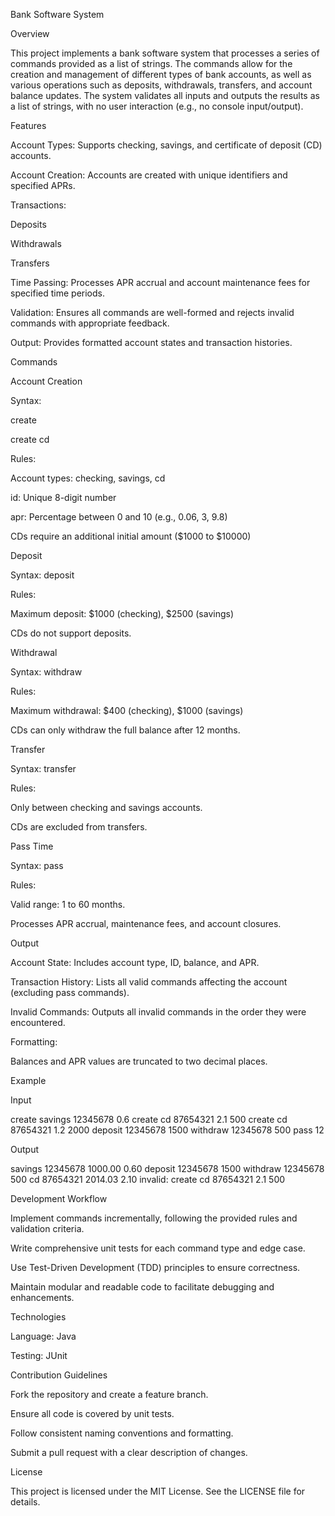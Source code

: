 Bank Software System

Overview

This project implements a bank software system that processes a series of commands provided as a list of strings. The commands allow for the creation and management of different types of bank accounts, as well as various operations such as deposits, withdrawals, transfers, and account balance updates. The system validates all inputs and outputs the results as a list of strings, with no user interaction (e.g., no console input/output).

Features

Account Types: Supports checking, savings, and certificate of deposit (CD) accounts.

Account Creation: Accounts are created with unique identifiers and specified APRs.

Transactions:

Deposits

Withdrawals

Transfers

Time Passing: Processes APR accrual and account maintenance fees for specified time periods.

Validation: Ensures all commands are well-formed and rejects invalid commands with appropriate feedback.

Output: Provides formatted account states and transaction histories.

Commands

Account Creation

Syntax:

create <account type> <id> <apr>

create cd <id> <apr> <amount>

Rules:

Account types: checking, savings, cd

id: Unique 8-digit number

apr: Percentage between 0 and 10 (e.g., 0.06, 3, 9.8)

CDs require an additional initial amount ($1000 to $10000)

Deposit

Syntax: deposit <id> <amount>

Rules:

Maximum deposit: $1000 (checking), $2500 (savings)

CDs do not support deposits.

Withdrawal

Syntax: withdraw <id> <amount>

Rules:

Maximum withdrawal: $400 (checking), $1000 (savings)

CDs can only withdraw the full balance after 12 months.

Transfer

Syntax: transfer <from id> <to id> <amount>

Rules:

Only between checking and savings accounts.

CDs are excluded from transfers.

Pass Time

Syntax: pass <months>

Rules:

Valid range: 1 to 60 months.

Processes APR accrual, maintenance fees, and account closures.

Output

Account State: Includes account type, ID, balance, and APR.

Transaction History: Lists all valid commands affecting the account (excluding pass commands).

Invalid Commands: Outputs all invalid commands in the order they were encountered.

Formatting:

Balances and APR values are truncated to two decimal places.

Example

Input

create savings 12345678 0.6
create cd 87654321 2.1 500
create cd 87654321 1.2 2000
deposit 12345678 1500
withdraw 12345678 500
pass 12

Output

savings 12345678 1000.00 0.60
deposit 12345678 1500
withdraw 12345678 500
cd 87654321 2014.03 2.10
invalid: create cd 87654321 2.1 500

Development Workflow

Implement commands incrementally, following the provided rules and validation criteria.

Write comprehensive unit tests for each command type and edge case.

Use Test-Driven Development (TDD) principles to ensure correctness.

Maintain modular and readable code to facilitate debugging and enhancements.

Technologies

Language: Java

Testing: JUnit

Contribution Guidelines

Fork the repository and create a feature branch.

Ensure all code is covered by unit tests.

Follow consistent naming conventions and formatting.

Submit a pull request with a clear description of changes.

License

This project is licensed under the MIT License. See the LICENSE file for details.

